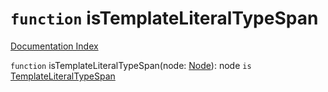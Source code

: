 # `function` isTemplateLiteralTypeSpan

[Documentation Index](../README.md)

`function` isTemplateLiteralTypeSpan(node: [Node](../interface.Node/README.md)): node `is` [TemplateLiteralTypeSpan](../interface.TemplateLiteralTypeSpan/README.md)